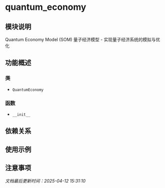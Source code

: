 # quantum_economy

## 模块说明
Quantum Economy Model (SOM)
量子经济模型 - 实现量子经济系统的模拟与优化

## 功能概述

### 类

- `QuantumEconomy`

### 函数

- `__init__`

## 依赖关系

## 使用示例

## 注意事项

*文档最后更新时间：2025-04-12 15:31:10*